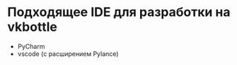 # Подходящее IDE для разработки на vkbottle

* PyCharm
* vscode (с расширением Pylance)

<!-- Если вы хотите предложить конфигурацию IDE для этого списка сделайте PR -->
